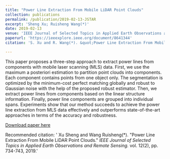```yaml
---
title: "Power Line Extraction From Mobile LiDAR Point Clouds"
collection: publications
permalink: /publication/2019-02-13-JSTAR
excerpt: 'Sheng Xu; Ruisheng Wang(*)'
date: 2019-02-13
venue: 'IEEE Journal of Selected Topics in Applied Earth Observations and Remote Sensing'
paperurl: 'https://ieeexplore.ieee.org/document/8641344'
citation: 'S. Xu and R. Wang(*). &quot;Power Line Extraction From Mobile LiDAR Point Clouds.&quot; <i>IEEE Journal of Selected Topics in Applied Earth Observations and Remote Sensing.</i> vol. 12(2), pp. 734-743, 2019, doi: 10.1109/JSTARS.2019.2893967.'

---
```

This paper proposes a three-step approach to extract power lines from components with mobile laser scanning (MLS) data. First, we use the maximum a posteriori estimation to partition point clouds into components. Each component contains points from one object only. The segmentation is optimized by the minimum-cost perfect matching globally and robust to Gaussian noise with the help of the proposed robust estimator. Then, we extract power lines from components based on the linear structure information. Finally, power line components are grouped into individual spans. Experiments show that our method succeeds to achieve the power line extraction from MLS data effectively and outperforms state-of-the-art approaches in terms of the accuracy and robustness.

[Download paper here](http://lostagex.github.io/files/2019-02-13-JSTAR.pdf)

Recommended citation: ' Xu Sheng and  Wang Ruisheng(*). &quot;Power Line Extraction From Mobile LiDAR Point Clouds.&quot; <i>IEEE Journal of Selected Topics in Applied Earth Observations and Remote Sensing.</i> vol. 12(2), pp. 734-743, 2019.'


